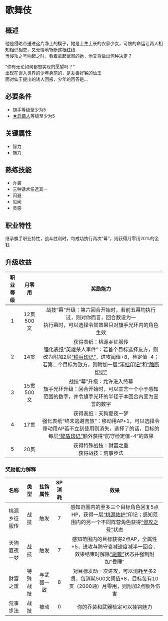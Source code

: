 # 歌舞伎

## 概述

他是侵略帝送进这片净土的楔子，她是土生土长的农家少女，可恨的命运让两人相知相识相恋，又无情地斩断这根红线<br>当侵攻之号响起之时，看着拿起武器的她，他又将做出何种决定？

“你有无论如何都想实现的愿望吗？”<br>出现在误入灵界的少年身前的，是友善好客的仙王<br>面对仙王提出的诱人回报，少年的回答是…

## 必要条件

* 旗手等级至少为5
* <a href="../1-Mokuhasha" target="_blank">★启幕人</a>等级至少为5

## 关键属性

* 智力
* 魅力

## 熟练技能

* 乔装
* 三种话术任选其一
* 闪避
* 见闻
* 灵感

## 职业特性

继承旗手职业特性，战斗胜利时，每成功执行两次“幕”，则获得月零用20%的金钱

## 升级收益

职业等级|月零用|奖励能力
:--:|:--:|:--:
1|12贯500文|战技“幕”升级：第六回合开始时，若前五幕均执行过，则对你而言，回合数设为一<br>执行幕时，可以选择令其效果只对旗手光环内的角色生效
2|14贯|获得表纸：桃源乡征服传<br>强化表纸“英雄杀人事件”：若首个目标选择友方，则改为附加2层<a href="../../../../status/mark/#锐兵印记" target="_blank">“锐兵印记”</a>，进攻阈值+8，检定值-4；若第二个目标为敌方，则附加一层<a href="../../../../status/mark/#笨拙印记" target="_blank">“笨拙印记”</a>和<a href="../../../../status/mark/#脆断印记" target="_blank">“脆断印记”</a>
3|15贯500文	|战技“幕”升级：允许进入终幕<br>旗手光环升级：回合开始时，可以宣言一个小于感知范围的数字，并令旗手光环的半径于本回合内变为宣言的数字
4|17贯|获得表纸：天狗夏夜一梦<br>强化表纸“终末逃避苦旅”：移动用AP+1，可以选择令移动用AP若不立刻使用则消失，选择了的话，目标的每层<a href="../../../../status/mark/#碎盾印记" target="_blank">“碎盾印记”</a>额外获得“防守检定值-4”的效果
5|20贯|获得特殊战技：财富之重<br>获得战技：荒事步法

### 奖励能力解释

名称|类型|挂钩属性|SP消耗|效果
:--:|:--:|:--:|:--:|:--:
桃源乡征服传|战技|触发|7|感知范围内的至多三个目标角色回复5点HP，获得一层<a href="../../../../status/mark/#桃源佑护" target="_blank">“桃源佑护”</a>印记；感知范围内的另一个不同阵营角色获得<a href="../../../../status/normal/#侵攻之号" target="_blank">“侵攻之号”</a>状态
天狗夏夜一梦|战技|触发|7|感知范围内的目标获得2点AP，全属性+5，进攻与防守衰减速度减半一回合，效果结束时解除<a href="../../../../status/normal/#驱散" target="_blank">“驱散”</a>状态并强制附加<a href="../../../../status/normal/#昏睡" target="_blank">“昏睡”</a>
财富之重|特殊战技|与武器一致|8|对目标发动一次进攻，可以消耗至多2贯，每消耗500文阈值+8，目标每有10贯（2000通）月零用，则附加2点额外伤害
荒事步法|战技|被动|0|你的乔装和武器检定可以挂钩魅力